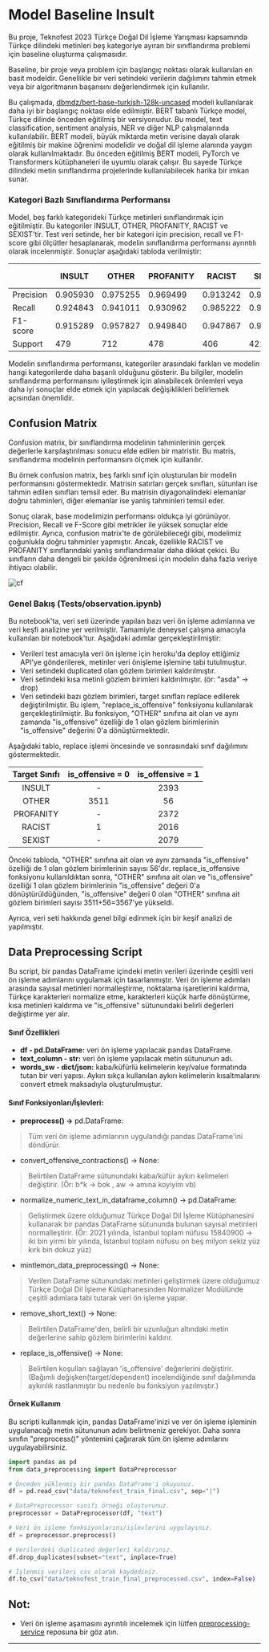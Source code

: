 # Model Baseline Insult

Bu proje, Teknofest 2023 Türkçe Doğal Dil İşleme Yarışması kapsamında Türkçe dilindeki metinleri beş kategoriye ayıran bir sınıflandırma problemi için baseline oluşturma çalışmasıdır.

Baseline, bir proje veya problem için başlangıç noktası olarak kullanılan en basit modeldir. Genellikle bir veri setindeki verilerin dağılımını tahmin etmek veya bir algoritmanın başarısını değerlendirmek için kullanılır.

Bu çalışmada, [dbmdz/bert-base-turkish-128k-uncased](https://huggingface.co/dbmdz/bert-base-turkish-128k-uncased) modeli kullanılarak daha iyi bir başlangıç noktası elde edilmiştir. BERT tabanlı Türkçe model, Türkçe dilinde önceden eğitilmiş bir versiyonudur. Bu model, text classification, sentiment analysis, NER ve diğer NLP çalışmalarında kullanılabilir. BERT modeli, büyük miktarda metin verisine dayalı olarak eğitilmiş bir makine öğrenimi modelidir ve doğal dil işleme alanında yaygın olarak kullanılmaktadır. Bu önceden eğitilmiş BERT modeli, PyTorch ve Transformers kütüphaneleri ile uyumlu olarak çalışır. Bu sayede Türkçe dilindeki metin sınıflandırma projelerinde kullanılabilecek harika bir imkan sunar.

### Kategori Bazlı Sınıflandırma Performansı

Model, beş farklı kategorideki Türkçe metinleri sınıflandırmak için eğitilmiştir. Bu kategoriler INSULT, OTHER, PROFANITY, RACIST ve SEXIST'tir. Test veri setinde, her bir kategori için precision, recall ve F1-score gibi ölçütler hesaplanarak, modelin sınıflandırma performansı ayrıntılı olarak incelenmiştir. Sonuçlar aşağıdaki tabloda verilmiştir: 


<table><thead><tr><th></th><th>INSULT</th><th>OTHER</th><th>PROFANITY</th><th>RACIST</th><th>SEXIST</th><th>accuracy</th><th>macro avg</th><th>weighted avg</th></tr></thead><tbody><tr><td>Precision</td><td>0.905930</td><td>0.975255</td><td>0.969499</td><td>0.913242</td><td>0.957447</td><td>0.946715</td><td>0.944275</td><td>0.947758</td></tr><tr><td>Recall</td><td>0.924843</td><td>0.941011</td><td>0.930962</td><td>0.985222</td><td>0.961995</td><td>0.946715</td><td>0.948807</td><td>0.946715</td></tr><tr><td>F1-score</td><td>0.915289</td><td>0.957827</td><td>0.949840</td><td>0.947867</td><td>0.959716</td><td>0.946715</td><td>0.946108</td><td>0.946833</td></tr><tr><td>Support</td><td>479</td><td>712</td><td>478</td><td>406</td><td>421</td><td>0.946715</td><td>2496</td><td>2496</td></tr></tbody></table>

Modelin sınıflandırma performansı, kategoriler arasındaki farkları ve modelin hangi kategorilerde daha başarılı olduğunu gösterir. Bu bilgiler, modelin sınıflandırma performansını iyileştirmek için alınabilecek önlemleri veya daha iyi sonuçlar elde etmek için yapılacak değişiklikleri belirlemek açısından önemlidir.


## Confusion Matrix

Confusion matrix, bir sınıflandırma modelinin tahminlerinin gerçek değerlerle karşılaştırılması sonucu elde edilen bir matristir. Bu matris, sınıflandırma modelinin performansını ölçmek için kullanılır.

Bu örnek confusion matrix, beş farklı sınıf için oluşturulan bir modelin performansını göstermektedir. Matrisin satırları gerçek sınıfları, sütunları ise tahmin edilen sınıfları temsil eder. Bu matrisin diyagonalindeki elemanlar doğru tahminleri, diğer elemanlar ise yanlış tahminleri temsil eder.

Sonuç olarak, base modelimizin performansı oldukça iyi görünüyor. Precision, Recall ve F-Score gibi metrikler ile yüksek sonuçlar elde edilmiştir. Ayrıca, confusion matrix'te de görülebileceği gibi, modelimiz çoğunlukla doğru tahminler yapmıştır. Ancak, özellikle RACIST ve PROFANITY sınıflarındaki yanlış sınıflandırmalar daha dikkat çekici. Bu sınıfların daha dengeli bir şekilde öğrenilmesi için modelin daha fazla veriye ihtiyacı olabilir. 

![cf](https://user-images.githubusercontent.com/83168207/229031158-ac952dfc-af40-444f-b51b-cff38fc19b45.png)


### Genel Bakış (Tests/observation.ipynb)

Bu notebook'ta, veri seti üzerinde yapılan bazı veri ön işleme adımlarına ve veri keşfi analizine yer verilmiştir. Tamamiyle deneysel çalışma amacıyla kullanılan bir notebook'tur. Aşağıdaki adımlar gerçekleştirilmiştir:

- Verileri test amacıyla veri ön işleme için heroku'da deploy ettiğimiz API'ye gönderilerek, metinler veri önişleme işlemine tabi tutulmuştur.
- Veri setindeki duplicated olan gözlem birimleri kaldırılmıştır.
- Veri setindeki kısa metinli gözlem birimleri kaldırılmıştır. (ör: "asda" -> drop)
- Veri setindeki bazı gözlem birimleri, target sınıfları replace edilerek değiştirilmiştir. Bu işlem, "replace_is_offensive" fonksiyonu kullanılarak gerçekleştirilmiştir. Bu fonksiyon, "OTHER" sınıfına ait olan ve aynı zamanda "is_offensive" özelliği de 1 olan gözlem birimlerinin "is_offensive" değerini 0'a dönüştürmektedir.

Aşağıdaki tablo, replace işlemi öncesinde ve sonrasındaki sınıf dağılımını göstermektedir.

<table><thead><tr><th style="text-align: center;">Target Sınıfı</th><th style="text-align: center;">is_offensive = 0</th><th style="text-align: center;">is_offensive = 1</th></tr></thead><tbody><tr><td style="text-align: center;">INSULT</td><td style="text-align: center;">-</td><td style="text-align: center;">2393</td></tr><tr><td style="text-align: center;">OTHER</td><td style="text-align: center;">3511</td><td style="text-align: center;">56</td></tr><tr><td style="text-align: center;">PROFANITY</td><td style="text-align: center;">-</td><td style="text-align: center;">2372</td></tr><tr><td style="text-align: center;">RACIST</td><td style="text-align: center;">1</td><td style="text-align: center;">2016</td></tr><tr><td style="text-align: center;">SEXIST</td><td style="text-align: center;">-</td><td style="text-align: center;">2079</td></tr></tbody></table>

Önceki tabloda, "OTHER" sınıfına ait olan ve aynı zamanda "is_offensive" özelliği de 1 olan gözlem birimlerinin sayısı 56'dır. replace_is_offensive fonksiyonu kullanıldıktan sonra, "OTHER" sınıfına ait olan ve "is_offensive" özelliği 1 olan gözlem birimlerinin "is_offensive" değeri 0'a dönüştürüldüğünden, "is_offensive" değeri 0 olan "OTHER" sınıfına ait gözlem birimleri sayısı 3511+56=3567'ye yükseldi.

Ayrıca, veri seti hakkında genel bilgi edinmek için bir keşif analizi de yapılmıştır.


## Data Preprocessing Script 

Bu script, bir pandas DataFrame içindeki metin verileri üzerinde çeşitli veri ön işleme adımlarını uygulamak için tasarlanmıştır. Veri ön işleme adımları arasında sayısal metinleri normalleştirme, noktalama işaretlerini kaldırma, Türkçe karakterleri normalize etme, karakterleri küçük harfe dönüştürme, kısa metinleri kaldırma ve "is_offensive" sütunundaki belirli değerleri değiştirme yer alır.

#### Sınıf Özellikleri

- **df - pd.DataFrame:** veri ön işleme yapılacak pandas DataFrame.
- **text_column - str:** veri ön işleme yapılacak metin sütununun adı.
- **words_sw - dict/json:** kaba/küfürlü kelimelerin key/value formatında tutan bir veri yapısı. Aykırı sıkça kullanılan aykırı kelimelerin kısaltmalarını convert etmek maksadıyla oluşturulmuştur.

#### Sınıf Fonksiyonları/İşlevleri: 

- **preprocess() ->** pd.DataFrame:
> Tüm veri ön işleme adımlarının uygulandığı pandas DataFrame'ini döndürür.

- convert_offensive_contractions() -> None:
> Belirtilen DataFrame sütunundaki kaba/küfür aykırı kelimeleri değiştirir. (Ör: b*k -> bok , aw -> amına koyiyim vb)

- normalize_numeric_text_in_dataframe_column() -> pd.DataFrame:
> Geliştirmek üzere olduğumuz Türkçe Doğal Dil İşleme Kütüphanesini kullanarak bir pandas DataFrame sütununda bulunan sayısal metinleri normalleştirir. (Ör: 2021 yılında, İstanbul toplam nüfusu 15840900 -> iki bin yirmi bir yılında, İstanbul toplam nüfusu on beş milyon sekiz yüz kırk bin dokuz yüz)

- mintlemon_data_preprocessing() -> None:
> Verilen DataFrame sütunundaki metinleri geliştirmek üzere olduğumuz Türkçe Doğal Dil İşleme Kütüphanesinden Normalizer Modülünde çeşitli adımlara tabi tutarak veri ön işleme yapar.

- remove_short_text() -> None:
> Belirtilen DataFrame'den, belirli bir uzunluğun altındaki metin değerlerine sahip gözlem birimlerini kaldırır.

- replace_is_offensive() -> None:
> Belirtilen koşulları sağlayan 'is_offensive' değerlerini değiştirir. (Bağımlı değişken(target/dependent) incelendiğinde sınıf dağılımında aykırılık rastlanmıştır bu nedenle bu fonksiyon yazılmıştır.)

#### Örnek Kullanım

Bu scripti kullanmak için, pandas DataFrame'inizi ve ver ön işleme işleminin uygulanacağı metin sütununun adını belirtmeniz gerekiyor. Daha sonra sınıfın "preprocess()" yöntemini çağırarak tüm ön işleme adımlarını uygulayabilirsiniz.

```python
import pandas as pd
from data_preprocessing import DataPreprocessor

# Önceden yüklenmiş bir pandas DataFrame'i okuyunuz.
df = pd.read_csv("data/teknofest_train_final.csv", sep="|")

# DataPreprocessor sınıfı örneği oluşturunuz.
preprocessor = DataPreprocessor(df, "text")

# Veri ön işleme fonksiyonlarını/işlevlerini uygulayınız.
df = preprocessor.preprocess()

# Verilerdeki duplicated değerleri kaldırınız.
df.drop_duplicates(subset="text", inplace=True)

# İşlenmiş verileri csv olarak kaydediniz.
df.to_csv("data/teknofest_train_final_preprocessed.csv", index=False)
```


## Not: 

* Veri ön işleme aşamasını ayrıntılı incelemek için lütfen [preprocessing-service](https://github.com/Teknofest-Nane-Limon/preprocessing-service) reposuna bir göz atın. 

---
